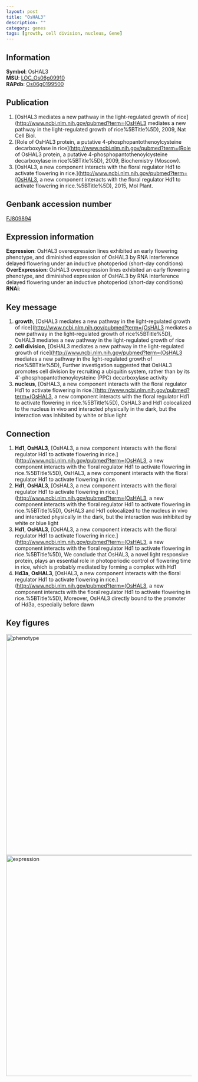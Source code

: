 ```yaml
---
layout: post
title: "OsHAL3"
description: ""
category: genes
tags: [growth, cell division, nucleus, Gene]
---
```


## Information
__Symbol__: OsHAL3  
__MSU__: [LOC_Os06g09910](http://rice.plantbiology.msu.edu/cgi-bin/ORF_infopage.cgi?orf=LOC_Os06g09910)  
__RAPdb__: [Os06g0199500](http://rapdb.dna.affrc.go.jp/viewer/gbrowse_details/irgsp1?name=Os06g0199500)  

## Publication
1. [OsHAL3 mediates a new pathway in the light-regulated growth of rice](http://www.ncbi.nlm.nih.gov/pubmed?term=(OsHAL3 mediates a new pathway in the light-regulated growth of rice%5BTitle%5D), 2009, Nat Cell Biol.
2. [Role of OsHAL3 protein, a putative 4-phosphopantothenoylcysteine decarboxylase in rice](http://www.ncbi.nlm.nih.gov/pubmed?term=(Role of OsHAL3 protein, a putative 4-phosphopantothenoylcysteine decarboxylase in rice%5BTitle%5D), 2009, Biochemistry (Moscow).
3. [OsHAL3, a new component interacts with the floral regulator Hd1 to activate flowering in rice.](http://www.ncbi.nlm.nih.gov/pubmed?term=(OsHAL3, a new component interacts with the floral regulator Hd1 to activate flowering in rice.%5BTitle%5D), 2015, Mol Plant.

## Genbank accession number
[FJ809894](http://www.ncbi.nlm.nih.gov/nuccore/FJ809894)

## Expression information
__Expression__: OsHAL3 overexpression lines exhibited an early flowering phenotype, and diminished expression of OsHAL3 by RNA interference delayed flowering under an inductive photoperiod (short-day conditions)  
__OverExpression__: OsHAL3 overexpression lines exhibited an early flowering phenotype, and diminished expression of OsHAL3 by RNA interference delayed flowering under an inductive photoperiod (short-day conditions)  
__RNAi__:  

## Key message
1. __growth__, [OsHAL3 mediates a new pathway in the light-regulated growth of rice](http://www.ncbi.nlm.nih.gov/pubmed?term=(OsHAL3 mediates a new pathway in the light-regulated growth of rice%5BTitle%5D), OsHAL3 mediates a new pathway in the light-regulated growth of rice
2. __cell division__, [OsHAL3 mediates a new pathway in the light-regulated growth of rice](http://www.ncbi.nlm.nih.gov/pubmed?term=(OsHAL3 mediates a new pathway in the light-regulated growth of rice%5BTitle%5D),  Further investigation suggested that OsHAL3 promotes cell division by recruiting a ubiquitin system, rather than by its 4'-phosphopantothenoylcysteine (PPC) decarboxylase activity
3. __nucleus__, [OsHAL3, a new component interacts with the floral regulator Hd1 to activate flowering in rice.](http://www.ncbi.nlm.nih.gov/pubmed?term=(OsHAL3, a new component interacts with the floral regulator Hd1 to activate flowering in rice.%5BTitle%5D),  OsHAL3 and Hd1 colocalized to the nucleus in vivo and interacted physically in the dark, but the interaction was inhibited by white or blue light

## Connection
1. __Hd1__, __OsHAL3__, [OsHAL3, a new component interacts with the floral regulator Hd1 to activate flowering in rice.](http://www.ncbi.nlm.nih.gov/pubmed?term=(OsHAL3, a new component interacts with the floral regulator Hd1 to activate flowering in rice.%5BTitle%5D), OsHAL3, a new component interacts with the floral regulator Hd1 to activate flowering in rice.
2. __Hd1__, __OsHAL3__, [OsHAL3, a new component interacts with the floral regulator Hd1 to activate flowering in rice.](http://www.ncbi.nlm.nih.gov/pubmed?term=(OsHAL3, a new component interacts with the floral regulator Hd1 to activate flowering in rice.%5BTitle%5D),  OsHAL3 and Hd1 colocalized to the nucleus in vivo and interacted physically in the dark, but the interaction was inhibited by white or blue light
3. __Hd1__, __OsHAL3__, [OsHAL3, a new component interacts with the floral regulator Hd1 to activate flowering in rice.](http://www.ncbi.nlm.nih.gov/pubmed?term=(OsHAL3, a new component interacts with the floral regulator Hd1 to activate flowering in rice.%5BTitle%5D),  We conclude that OsHAL3, a novel light responsive protein, plays an essential role in photoperiodic control of flowering time in rice, which is probably mediated by forming a complex with Hd1
4. __Hd3a__, __OsHAL3__, [OsHAL3, a new component interacts with the floral regulator Hd1 to activate flowering in rice.](http://www.ncbi.nlm.nih.gov/pubmed?term=(OsHAL3, a new component interacts with the floral regulator Hd1 to activate flowering in rice.%5BTitle%5D),  Moreover, OsHAL3 directly bound to the promoter of Hd3a, especially before dawn

## Key figures
<img src="http://ricencode.github.io/images/OsHAL3.pheno.png" alt="phenotype"  style="width: 600px;"/>

<img src="http://ricencode.github.io/images/OsHAL3.exp.png" alt="expression"  style="width: 600px;"/>


